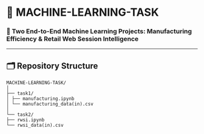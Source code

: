 # 🤖 MACHINE-LEARNING-TASK  
### 🧩 Two End-to-End Machine Learning Projects: Manufacturing Efficiency & Retail Web Session Intelligence  

---

## 🗂️ Repository Structure
```
MACHINE-LEARNING-TASK/
│
├── task1/
│ ├── manufacturing.ipynb
│ └── manufacturing_data(in).csv
│
└── task2/
├── rwsi.ipynb
└── rwsi_data(in).csv
```
